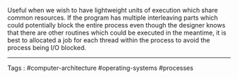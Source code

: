 Useful when we wish to have lightweight units of execution which share common resources. If the program has multiple interleaving parts which could potentially block the entire process even though the designer knows that there are other routines which could be executed in the meantime, it is best to allocated a job for each thread within the process to avoid the process being I/O blocked. 
___
Tags : #computer-architecture #operating-systems #processes